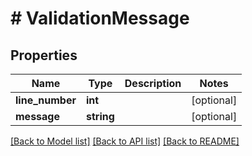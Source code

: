 # # ValidationMessage

## Properties

Name | Type | Description | Notes
------------ | ------------- | ------------- | -------------
**line_number** | **int** |  | [optional] 
**message** | **string** |  | [optional] 

[[Back to Model list]](../../README#documentation-for-models) [[Back to API list]](../../README#documentation-for-api-endpoints) [[Back to README]](../../README)


